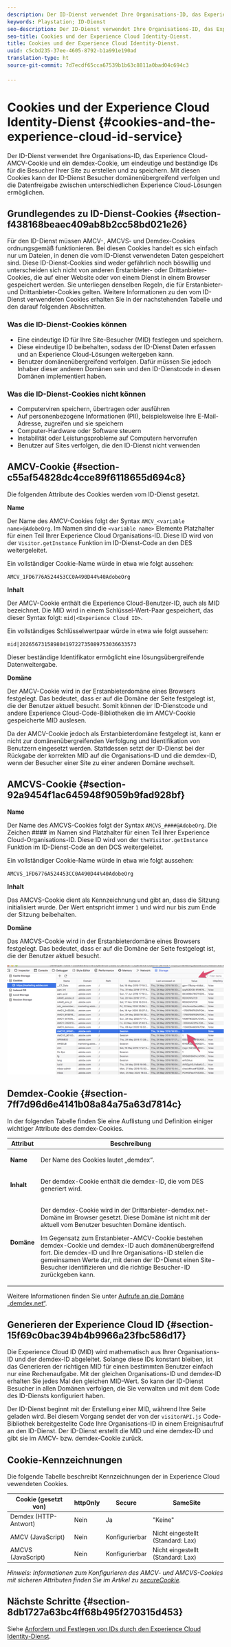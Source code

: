 ```yaml
---
description: Der ID-Dienst verwendet Ihre Organisations-ID, das Experience Cloud-AMCV-Cookie und ein demdex-Cookie, um eindeutige und beständige IDs für die Besucher Ihrer Site zu erstellen und zu speichern. Mit diesen Cookies kann der ID-Dienst Besucher domänenübergreifend verfolgen und die Datenfreigabe zwischen unterschiedlichen Experience Cloud-Lösungen ermöglichen.
keywords: Playstation; ID-Dienst
seo-description: Der ID-Dienst verwendet Ihre Organisations-ID, das Experience Cloud-AMCV-Cookie und ein demdex-Cookie, um eindeutige und beständige IDs für die Besucher Ihrer Site zu erstellen und zu speichern. Mit diesen Cookies kann der ID-Dienst Besucher domänenübergreifend verfolgen und die Datenfreigabe zwischen unterschiedlichen Experience Cloud-Lösungen ermöglichen.
seo-title: Cookies und der Experience Cloud Identity-Dienst.
title: Cookies und der Experience Cloud Identity-Dienst.
uuid: c5cbd235-37ee-4605-8792-b1a991e190ad
translation-type: ht
source-git-commit: 7d7ecdf65cca67539b1b63c8811a0bad04c694c3

---
```



# Cookies und der Experience Cloud Identity-Dienst {#cookies-and-the-experience-cloud-id-service}

Der ID-Dienst verwendet Ihre Organisations-ID, das Experience Cloud-AMCV-Cookie und ein demdex-Cookie, um eindeutige und beständige IDs für die Besucher Ihrer Site zu erstellen und zu speichern. Mit diesen Cookies kann der ID-Dienst Besucher domänenübergreifend verfolgen und die Datenfreigabe zwischen unterschiedlichen Experience Cloud-Lösungen ermöglichen.

## Grundlegendes zu ID-Dienst-Cookies {#section-f438168beaec409ab8b2cc58bd021e26}

Für den ID-Dienst müssen AMCV-, AMCVS- und Demdex-Cookies ordnungsgemäß funktionieren. Bei diesen Cookies handelt es sich einfach nur um Dateien, in denen die vom ID-Dienst verwendeten Daten gespeichert sind. Diese ID-Dienst-Cookies sind weder gefährlich noch böswillig und unterscheiden sich nicht von anderen Erstanbieter- oder Drittanbieter-Cookies, die auf einer Website oder von einem Dienst in einem Browser gespeichert werden. Sie unterliegen denselben Regeln, die für Erstanbieter- und Drittanbieter-Cookies gelten. Weitere Informationen zu den vom ID-Dienst verwendeten Cookies erhalten Sie in der nachstehenden Tabelle und den darauf folgenden Abschnitten.

### Was die ID-Dienst-Cookies können

* Eine eindeutige ID für Ihre Site-Besucher (MID) festlegen und speichern.
* Diese eindeutige ID beibehalten, sodass der ID-Dienst Daten erfassen und an Experience Cloud-Lösungen weitergeben kann.
* Benutzer domänenübergreifend verfolgen. Dafür müssen Sie jedoch Inhaber dieser anderen Domänen sein und den ID-Dienstcode in diesen Domänen implementiert haben.

### Was die ID-Dienst-Cookies nicht können

* Computerviren speichern, übertragen oder ausführen
* Auf personenbezogene Informationen (PII), beispielsweise Ihre E-Mail-Adresse, zugreifen und sie speichern
* Computer-Hardware oder Software steuern
* Instabilität oder Leistungsprobleme auf Computern hervorrufen
* Benutzer auf Sites verfolgen, die den ID-Dienst nicht verwenden

## AMCV-Cookie {#section-c55af54828dc4cce89f6118655d694c8}

Die folgenden Attribute des Cookies werden vom ID-Dienst gesetzt.

**Name**

Der Name des AMCV-Cookies folgt der Syntax `AMCV_<variable name>@AdobeOrg`. Im Namen sind die `<variable name>` Elemente Platzhalter für einen Teil Ihrer Experience Cloud Organisations-ID. Diese ID wird von der `Visitor.getInstance` Funktion im ID-Dienst-Code an den DES weitergeleitet.

Ein vollständiger Cookie-Name würde in etwa wie folgt aussehen:

```
AMCV_1FD6776A524453CC0A490D44%40AdobeOrg
```

**Inhalt**

Der AMCV-Cookie enthält die Experience Cloud-Benutzer-ID, auch als MID bezeichnet. Die MID wird in einem Schlüssel-Wert-Paar gespeichert, das dieser Syntax folgt: `mid|<Experience Cloud ID>`.

Ein vollständiges Schlüsselwertpaar würde in etwa wie folgt aussehen:

```
mid|20265673158980419722735089753036633573
```

Dieser beständige Identifikator ermöglicht eine lösungsübergreifende Datenweitergabe.

**Domäne**

Der AMCV-Cookie wird in der Erstanbieterdomäne eines Browsers festgelegt. Das bedeutet, dass er auf die Domäne der Seite festgelegt ist, die der Benutzer aktuell besucht. Somit können der ID-Dienstcode und andere Experience Cloud-Code-Bibliotheken die im AMCV-Cookie gespeicherte MID auslesen.

Da der AMCV-Cookie jedoch als Erstanbieterdomäne festgelegt ist, kann er nicht zur domänenübergreifenden Verfolgung und Identifikation von Benutzern eingesetzt werden. Stattdessen setzt der ID-Dienst bei der Rückgabe der korrekten MID auf die Organisations-ID und die demdex-ID, wenn der Besucher einer Site zu einer anderen Domäne wechselt.

## AMCVS-Cookie {#section-92a9454f1ac645948f9059b9fad928bf}

**Name**

Der Name des AMCVS-Cookies folgt der Syntax `AMCVS_####@AdobeOrg`. Die Zeichen #### im Namen sind Platzhalter für einen Teil Ihrer Experience Cloud-Organisations-ID. Diese ID wird von der `theVisitor.getInstance` Funktion im ID-Dienst-Code an den DCS weitergeleitet.

Ein vollständiger Cookie-Name würde in etwa wie folgt aussehen:

```
AMCVS_1FD6776A524453CC0A490D44%40AdobeOrg
```

**Inhalt**

Das AMCVS-Cookie dient als Kennzeichnung und gibt an, dass die Sitzung initialisiert wurde. Der Wert entspricht immer `1` und wird nur bis zum Ende der Sitzung beibehalten.

**Domäne**

Das AMCVS-Cookie wird in der Erstanbieterdomäne eines Browsers festgelegt. Das bedeutet, dass er auf die Domäne der Seite festgelegt ist, die der Benutzer aktuell besucht.

![](assets/AMCVS-cookie.png)

## Demdex-Cookie {#section-7ff7d96d6e4141b08a84a75a63d7814c}

In der folgenden Tabelle finden Sie eine Auflistung und Definition einiger wichtiger Attribute des demdex-Cookies.

<table id="table_18E3CAF3550E4BB6A199736AACE39202"> 
 <thead> 
  <tr> 
   <th colname="col1" class="entry"> Attribut </th> 
   <th colname="col2" class="entry"> Beschreibung </th> 
  </tr> 
 </thead>
 <tbody> 
  <tr> 
   <td colname="col1"> <p> <b>Name</b> </p> </td> 
   <td colname="col2"> <p>Der Name des Cookies lautet „demdex“. </p> </td> 
  </tr> 
  <tr> 
   <td colname="col1"> <p> <b>Inhalt</b> </p> </td> 
   <td colname="col2"> <p>Der demdex-Cookie enthält die demdex-ID, die vom DES generiert wird. </p> </td> 
  </tr> 
  <tr> 
   <td colname="col1"> <p> <b>Domäne</b> </p> </td> 
   <td colname="col2"> <p>Der demdex-Cookie wird in der Drittanbieter-demdex.net-Domäne im Browser gesetzt. Diese Domäne ist nicht mit der aktuell vom Benutzer besuchten Domäne identisch. </p> <p>Im Gegensatz zum Erstanbieter-AMCV-Cookie bestehen demdex-Cookie und demdex-ID auch domänenübergreifend fort. Die demdex-ID und Ihre Organisations-ID stellen die gemeinsamen Werte dar, mit denen der ID-Dienst einen Site-Besucher identifizieren und die richtige Besucher-ID zurückgeben kann. </p> </td> 
  </tr> 
 </tbody> 
</table>

Weitere Informationen finden Sie unter [Aufrufe an die Domäne „demdex.net“](https://marketing.adobe.com/resources/help/en_US/aam/demdex-calls.html).

## Generieren der Experience Cloud ID {#section-15f69c0bac394b4b9966a23fbc586d17}

Die Experience Cloud ID (MID) wird mathematisch aus Ihrer Organisations-ID und der demdex-ID abgeleitet. Solange diese IDs konstant bleiben, ist das Generieren der richtigen MID für einen bestimmten Benutzer einfach nur eine Rechenaufgabe. Mit der gleichen Organisations-ID und demdex-ID erhalten Sie jedes Mal den gleichen MID-Wert. So kann der ID-Dienst Besucher in allen Domänen verfolgen, die Sie verwalten und mit dem Code des ID-Diensts konfiguriert haben.

Der ID-Dienst beginnt mit der Erstellung einer MID, während Ihre Seite geladen wird. Bei diesem Vorgang sendet der von der `visitorAPI.js` Code-Bibliothek bereitgestellte Code Ihre Organisations-ID in einem Ereignisaufruf an den ID-Dienst. Der ID-Dienst erstellt die MID und eine demdex-ID und gibt sie im AMCV- bzw. demdex-Cookie zurück.

## Cookie-Kennzeichnungen

Die folgende Tabelle beschreibt Kennzeichnungen der in Experience Cloud vewendeten Cookies.

| Cookie (gesetzt von) | httpOnly | Secure | SameSite |
|--- |--- |--- |--- |
| Demdex (HTTP-Antwort) | Nein | Ja | "Keine" |
| AMCV (JavaScript) | Nein | Konfigurierbar | Nicht eingestellt (Standard: Lax) |
| AMCVS (JavaScript) | Nein | Konfigurierbar | Nicht eingestellt (Standard: Lax) |

*Hinweis: Informationen zum Konfigurieren des AMCV- und AMCVS-Cookies mit sicheren Attributen finden Sie im Artikel zu [secureCookie](https://docs.adobe.com/content/help/de-DE/id-service/using/id-service-api/configurations/securecookie.html).*

## Nächste Schritte {#section-8db1727a63bc4ff68b495f270315d453}

Siehe [Anfordern und Festlegen von IDs durch den Experience Cloud Identity-Dienst](../introduction/id-request.md#concept-2caacebb1d244402816760e9b8bcef6a).
